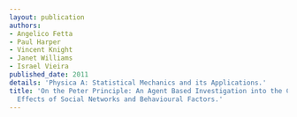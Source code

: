 ```yaml
---
layout: publication
authors:
- Angelico Fetta
- Paul Harper
- Vincent Knight
- Janet Williams
- Israel Vieira
published_date: 2011
details: 'Physica A: Statistical Mechanics and its Applications.'
title: 'On the Peter Principle: An Agent Based Investigation into the Consequential
  Effects of Social Networks and Behavioural Factors.'
---
```

